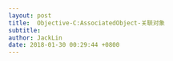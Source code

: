 ```yaml
---
layout: post
title:  Objective-C:AssociatedObject-关联对象
subtitle: 
author: JackLin
date: 2018-01-30 00:29:44 +0800
---
```


